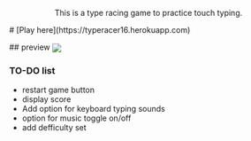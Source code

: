 <p align="center">
   This is a type racing game to practice touch typing. 
<br>
   <p>
# [Play here](https://typeracer16.herokuapp.com)
<br> 
<p>
## preview
<img src="https://user-images.githubusercontent.com/93136950/181100974-fc327d12-646f-41bc-9d03-912931c344d8.png" align="center">
<p>

### TO-DO list
- restart game button 
- display score
- Add option for keyboard typing sounds 
- option for music toggle on/off 
- add defficulty set 


